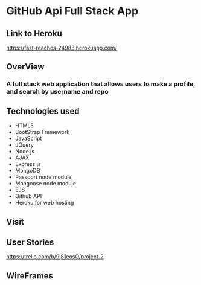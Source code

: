 # GitHub Api Full Stack App

## Link to Heroku 
https://fast-reaches-24983.herokuapp.com/

## OverView
### A full stack web application that allows users to make a profile, and search by username and repo

## Technologies used
* HTML5
* BootStrap Framework
* JavaScript
* JQuery
* Node.js
* AJAX
* Express.js
* MongoDB
* Passport node module
* Mongoose node module
* EJS
* Github API
* Heroku for web hosting

## Visit

<!-- Some cool link will go here -->

## User Stories

https://trello.com/b/9j81eosO/project-2

## WireFrames

<!-- Cool pictures of site will one day take this spot -->
